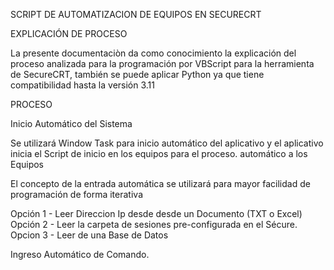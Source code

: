 SCRIPT DE AUTOMATIZACION DE EQUIPOS EN SECURECRT

EXPLICACIÓN DE PROCESO

La presente documentaciòn da como conocimiento la explicación del proceso analizada para la programación por VBScript para la herramienta de SecureCRT, también se puede aplicar Python ya que tiene compatibilidad hasta la versión 3.11 


PROCESO

Inicio Automático del Sistema

Se utilizará Window Task para inicio automático del aplicativo y el aplicativo inicia el Script de inicio en los equipos para el proceso.
automático a los Equipos

El concepto de la entrada automática se utilizará para mayor facilidad de programación de forma iterativa 

  Opción 1 - Leer Direccion Ip desde desde un Documento (TXT o Excel)
  Opción 2 - Leer la carpeta de sesiones pre-configurada en el Sécure.
  Opcion 3 - Leer de una Base de Datos

Ingreso Automático de Comando.
